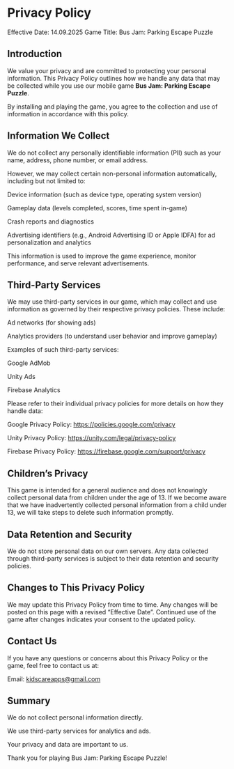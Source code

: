 # Privacy Policy

Effective Date: 14.09.2025
Game Title: Bus Jam: Parking Escape Puzzle

## Introduction

We value your privacy and are committed to protecting your personal information. This Privacy Policy outlines how we handle any data that may be collected while you use our mobile game **Bus Jam: Parking Escape Puzzle**.

By installing and playing the game, you agree to the collection and use of information in accordance with this policy.

## Information We Collect

We do not collect any personally identifiable information (PII) such as your name, address, phone number, or email address.

However, we may collect certain non-personal information automatically, including but not limited to:

Device information (such as device type, operating system version)

Gameplay data (levels completed, scores, time spent in-game)

Crash reports and diagnostics

Advertising identifiers (e.g., Android Advertising ID or Apple IDFA) for ad personalization and analytics

This information is used to improve the game experience, monitor performance, and serve relevant advertisements.

## Third-Party Services

We may use third-party services in our game, which may collect and use information as governed by their respective privacy policies. These include:

Ad networks (for showing ads)

Analytics providers (to understand user behavior and improve gameplay)

Examples of such third-party services:

Google AdMob

Unity Ads

Firebase Analytics

Please refer to their individual privacy policies for more details on how they handle data:

Google Privacy Policy: https://policies.google.com/privacy

Unity Privacy Policy: https://unity.com/legal/privacy-policy 

Firebase Privacy Policy: https://firebase.google.com/support/privacy

## Children’s Privacy

This game is intended for a general audience and does not knowingly collect personal data from children under the age of 13. If we become aware that we have inadvertently collected personal information from a child under 13, we will take steps to delete such information promptly.

## Data Retention and Security

We do not store personal data on our own servers. Any data collected through third-party services is subject to their data retention and security policies.

## Changes to This Privacy Policy

We may update this Privacy Policy from time to time. Any changes will be posted on this page with a revised “Effective Date”. Continued use of the game after changes indicates your consent to the updated policy.

## Contact Us

If you have any questions or concerns about this Privacy Policy or the game, feel free to contact us at:

Email: kidscareapps@gmail.com

## Summary

We do not collect personal information directly.

We use third-party services for analytics and ads.

Your privacy and data are important to us.

Thank you for playing Bus Jam: Parking Escape Puzzle!
